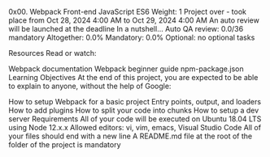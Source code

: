 0x00. Webpack
Front-end
JavaScript
ES6
 Weight: 1
 Project over - took place from Oct 28, 2024 4:00 AM to Oct 29, 2024 4:00 AM
 An auto review will be launched at the deadline
In a nutshell…
Auto QA review: 0.0/36 mandatory
Altogether:  0.0%
Mandatory: 0.0%
Optional: no optional tasks


Resources
Read or watch:

Webpack documentation
Webpack beginner guide
npm-package.json
Learning Objectives
At the end of this project, you are expected to be able to explain to anyone, without the help of Google:

How to setup Webpack for a basic project
Entry points, output, and loaders
How to add plugins
How to split your code into chunks
How to setup a dev server
Requirements
All of your code will be executed on Ubuntu 18.04 LTS using Node 12.x.x
Allowed editors: vi, vim, emacs, Visual Studio Code
All of your files should end with a new line
A README.md file at the root of the folder of the project is mandatory
